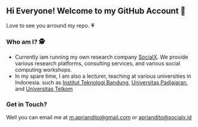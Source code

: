 ## Hi Everyone! Welcome to my GitHub Account 👋

Love to see you arround my repo. :heartpulse:

### Who am I? :detective:
- Currently iam running my own research company [SocialX](https://www.google.com). We provide various research platforms, consulting services, and various social computing workshops.
- In my spare time, I am also a lecturer, teaching at various universities in Indonesia. such as [Institut Teknologi Bandung](https://www.itb.ac.id/), [Universitas Padjajaran](https://www.unpad.ac.id/), and [Universitas Telkom](https://telkomuniversity.ac.id/)

### Get in Touch?
Well you can email me at m.apriandito@gmail.com or apriandito@socialx.id 
